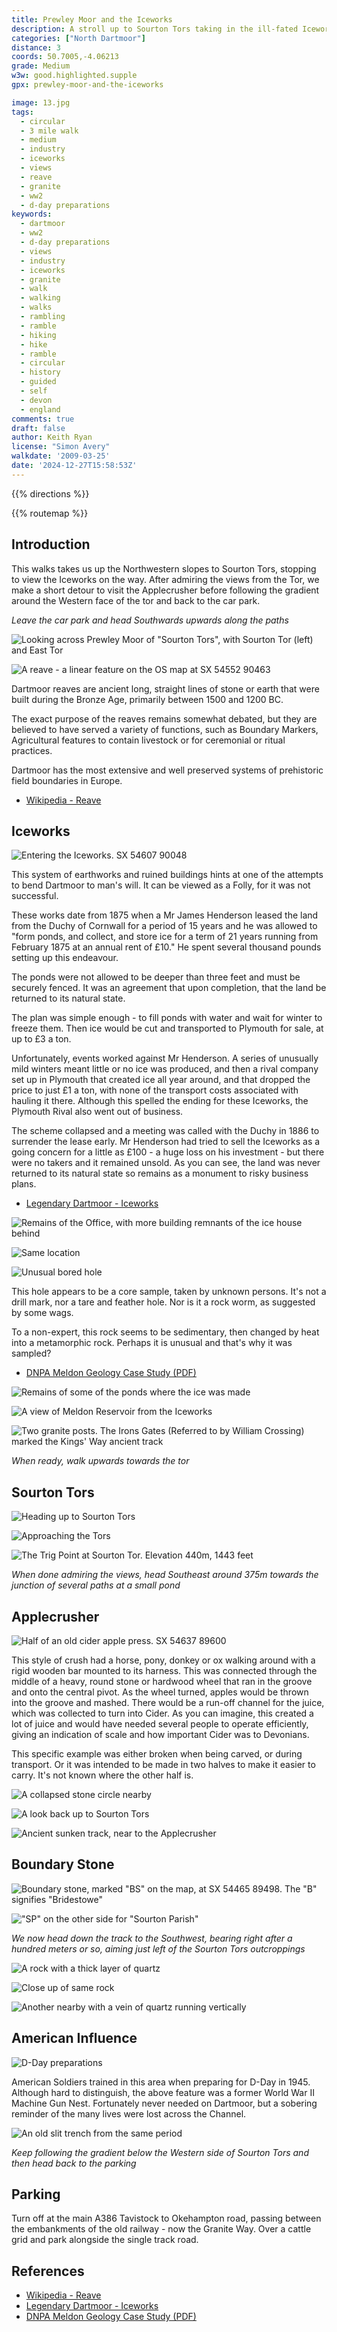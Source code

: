 ```yaml
---
title: Prewley Moor and the Iceworks
description: A stroll up to Sourton Tors taking in the ill-fated Iceworks
categories: ["North Dartmoor"]
distance: 3
coords: 50.7005,-4.06213
grade: Medium
w3w: good.highlighted.supple
gpx: prewley-moor-and-the-iceworks

image: 13.jpg
tags: 
  - circular 
  - 3 mile walk  
  - medium
  - industry
  - iceworks
  - views
  - reave
  - granite
  - ww2
  - d-day preparations  
keywords: 
  - dartmoor
  - ww2
  - d-day preparations
  - views
  - industry
  - iceworks
  - granite
  - walk
  - walking
  - walks
  - rambling
  - ramble
  - hiking
  - hike
  - ramble
  - circular
  - history
  - guided
  - self
  - devon
  - england
comments: true
draft: false
author: Keith Ryan
license: "Simon Avery"
walkdate: '2009-03-25'
date: '2024-12-27T15:58:53Z'
---
```


{{% directions %}}

{{% routemap %}}

## Introduction

This walks takes us up the Northwestern slopes to Sourton Tors, stopping to view the Iceworks on the way. After admiring the views from the Tor, we make a short detour to visit the Applecrusher before following the gradient around the Western face of the tor and back to the car park.

*Leave the car park and head Southwards upwards along the paths*

![Looking across Prewley Moor of "Sourton Tors", with Sourton Tor (left) and East Tor](1.jpg)

![A reave - a linear feature on the OS map at SX 54552 90463](2.jpg)

Dartmoor reaves are ancient long, straight lines of stone or earth that were built during the Bronze Age, primarily between 1500 and 1200 BC.

The exact purpose of the reaves remains somewhat debated, but they are believed to have served a variety of functions, such as Boundary Markers, Agricultural features to contain livestock or for ceremonial or ritual practices.

Dartmoor has the most extensive and well preserved systems of prehistoric field boundaries in Europe. 

* [Wikipedia - Reave](https://en.wikipedia.org/wiki/Reave)

## Iceworks

![Entering the Iceworks. SX 54607 90048](3.jpg)

This system of earthworks and ruined buildings hints at one of the attempts to bend Dartmoor to man's will. It can be viewed as a Folly, for it was not successful.

These works date from 1875 when a Mr James Henderson leased the land from the Duchy of Cornwall for a period of 15 years and he was allowed to "form ponds, and collect, and store ice for a term of 21 years running from February 1875 at an annual rent of £10."  He spent several thousand pounds setting up this endeavour. 

The ponds were not allowed to be deeper than three feet and must be securely fenced. It was an agreement that upon completion, that the land be returned to its natural state.

The plan was simple enough - to fill ponds with water and wait for winter to freeze them. Then ice would be cut and transported to Plymouth for sale, at up to £3 a ton. 

Unfortunately, events worked against Mr Henderson. A series of unusually mild winters meant little or no ice was produced, and then a rival company set up in Plymouth that created ice all year around, and that dropped the price to just £1 a ton, with none of the transport costs associated with hauling it there. Although this spelled the ending for these Iceworks, the Plymouth Rival also went out of business.

The scheme collapsed and a meeting was called with the Duchy in 1886 to surrender the lease early. Mr Henderson had tried to sell the Iceworks as a going concern for a little as £100 - a huge loss on his investment - but there were no takers and it remained unsold. As you can see, the land was never returned to its natural state so remains as a monument to risky business plans.

* [Legendary Dartmoor - Iceworks](https://www.legendarydartmoor.co.uk/2016/03/31/ice_fact/)

![Remains of the Office, with more building remnants of the ice house behind](4.jpg)

![Same location](5.jpg)

![Unusual bored hole](6.jpg)

This hole appears to be a core sample, taken by unknown persons. It's not a drill mark, nor a tare and feather hole. Nor is it a rock worm, as suggested by some wags.

To a non-expert, this rock seems to be sedimentary, then changed by heat into a metamorphic rock. Perhaps it is unusual and that's why it was sampled?

* [DNPA Meldon Geology Case Study (PDF)](https://www.dartmoor.gov.uk/__data/assets/pdf_file/0020/72173/sheet_1a-b.pdf)

![Remains of some of the ponds where the ice was made](7.jpg)

![A view of Meldon Reservoir from the Iceworks](8.jpg)

![Two granite posts. The Irons Gates (Referred to by William Crossing) marked the Kings' Way ancient track](9.jpg)

*When ready, walk upwards towards the tor*

## Sourton Tors

![Heading up to Sourton Tors](10.jpg)

![Approaching the Tors](11.jpg)

![The Trig Point at Sourton Tor. Elevation 440m, 1443 feet](12.jpg)

*When done admiring the views, head Southeast around 375m towards the junction of several paths at a small pond*

## Applecrusher

![Half of an old cider apple press. SX 54637 89600](13.jpg)

This style of crush had a horse, pony, donkey or ox walking around with a rigid wooden bar mounted to its harness. This was connected through the middle of a heavy, round stone or hardwood wheel that ran in the groove and onto the central pivot. As the wheel turned, apples would be thrown into the groove and mashed. There would be a run-off channel for the juice, which was collected to turn into Cider. As you can imagine, this created a lot of juice and would have needed several people to operate efficiently, giving an indication of scale and how important Cider was to Devonians.

This specific example was either broken when being carved, or during transport. Or it was intended to be made in two halves to make it easier to carry. It's not known where the other half is.

![A collapsed stone circle nearby](14.jpg)

![A look back up to Sourton Tors](15.jpg)

![Ancient sunken track, near to the Applecrusher](16.jpg)

## Boundary Stone

![Boundary stone, marked "BS" on the map, at SX 54465 89498. The "B" signifies "Bridestowe"](17.jpg)

!["SP" on the other side for "Sourton Parish"](18.jpg)

*We now head down the track to the Southwest, bearing right after a hundred meters or so, aiming just left of the Sourton Tors outcroppings*

![A rock with a thick layer of quartz](19.jpg)

![Close up of same rock](20.jpg)

![Another nearby with a vein of quartz running vertically](21.jpg)

## American Influence

![D-Day preparations](22.jpg)

American Soldiers trained in this area when preparing for D-Day in 1945. Although hard to distinguish, the above feature was a former World War II Machine Gun Nest. Fortunately never needed on Dartmoor, but a sobering reminder of the many lives were lost across the Channel.

![An old slit trench from the same period](23.jpg)

*Keep following the gradient below the Western side of Sourton Tors and then head back to the parking*

## Parking 

Turn off at the main A386 Tavistock to Okehampton road, passing between the embankments of the old railway - now the Granite Way. Over a cattle grid and park alongside the single track road.

## References

* [Wikipedia - Reave](https://en.wikipedia.org/wiki/Reave)
* [Legendary Dartmoor - Iceworks](https://www.legendarydartmoor.co.uk/2016/03/31/ice_fact/)
* [DNPA Meldon Geology Case Study (PDF)](https://www.dartmoor.gov.uk/__data/assets/pdf_file/0020/72173/sheet_1a-b.pdf)



